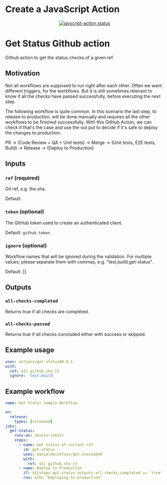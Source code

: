 # Create a JavaScript Action

<p align="center">
  <a href="https://github.com/actions/javascript-action/actions"><img alt="javscript-action status" src="https://github.com/actions/javascript-action/workflows/units-test/badge.svg"></a>
</p>

# Get Status Github action

Github action to get the status checks of a given ref.

## Motivation

Not all workflows are supposed to run right after each other. Often we want different triggers, for the workflows. But it is still sometimes relevant to know if all the checks have passed successfully, before executing the next step.

The following workflow is quite common. In this scenario the last step, to release to production, will be done manually and requires all the other workflows to be finished successfully. With this GitHub Action, we can check if that's the case and use the out put to decide if it's safe to deploy the changes to production.

PR -> (Code Review + QA + Unit tests) -> Merge -> (Unit tests, E2E tests, Build) -> Release -> (Deploy to Production)

## Inputs

### `ref` (required)

Git ref, e.g. the sha.

Default:

### `token` (optional)

The GitHub token used to create an authenticated client.

Default: `github.token`.

### `ignore` (optional)

Workflow names that will be ignored during the validation. For multiple values, please separate them with commas, e.g. "test,build,get-status".

Default: []

## Outputs

### `all-checks-completed`

Returns true if all checks are completed.

### `all-checks-passed`

Returns true if all checks concluded either with success or skipped.

## Example usage

```yml
uses: actions/get-status@0.0.1
with:
  ref: ${{ github.sha }}
  ignore: 'test,build'
```

## Example workflow

```yml
name: Get Status Sample Workflow

on:
  release:
    types: [released]
jobs:
  get-status:
    runs-on: ubuntu-latest
    steps:
      - name: Get Status of current ref
        id: get-status
        uses: danieldeichfuss/get-status@v0
        with:
          ref: ${{ github.sha }}
      - name: Deploy to Production
        if: ${{steps.get-status.outputs.all-checks-completed == 'true' &&  steps.get-status.outputs.all-checks-passed == 'true'}}
        run: echo "Deploying to production"
```
